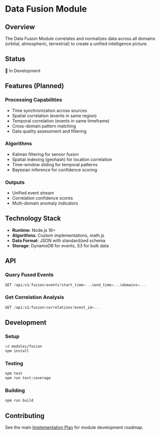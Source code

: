# Data Fusion Module

## Overview
The Data Fusion Module correlates and normalizes data across all domains (orbital, atmospheric, terrestrial) to create a unified intelligence picture.

## Status
🚧 In Development

## Features (Planned)

### Processing Capabilities
- Time synchronization across sources
- Spatial correlation (events in same region)
- Temporal correlation (events in same timeframe)
- Cross-domain pattern matching
- Data quality assessment and filtering

### Algorithms
- Kalman filtering for sensor fusion
- Spatial indexing (geohash) for location correlation
- Time-window sliding for temporal patterns
- Bayesian inference for confidence scoring

### Outputs
- Unified event stream
- Correlation confidence scores
- Multi-domain anomaly indicators

## Technology Stack
- **Runtime**: Node.js 18+
- **Algorithms**: Custom implementations, math.js
- **Data Format**: JSON with standardized schema
- **Storage**: DynamoDB for events, S3 for bulk data

## API

### Query Fused Events
```javascript
GET /api/v1/fusion/events?start_time=...&end_time=...&domains=...
```

### Get Correlation Analysis
```javascript
GET /api/v1/fusion/correlations?event_id=...
```

## Development

### Setup
```bash
cd modules/fusion
npm install
```

### Testing
```bash
npm test
npm run test:coverage
```

### Building
```bash
npm run build
```

## Contributing
See the main [Implementation Plan](../../.specify/plan.md) for module development roadmap.
